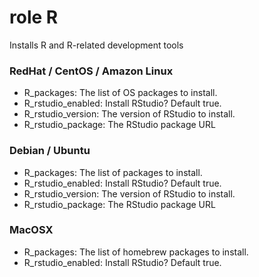 # role R

Installs R and R-related development tools

### RedHat / CentOS / Amazon Linux

* R_packages: The list of OS packages to install.
* R_rstudio_enabled: Install RStudio?  Default true.
* R_rstudio_version: The version of RStudio to install.
* R_rstudio_package: The RStudio package URL

### Debian / Ubuntu

* R_packages: The list of packages to install.
* R_rstudio_enabled: Install RStudio?  Default true.
* R_rstudio_version: The version of RStudio to install.
* R_rstudio_package: The RStudio package URL

### MacOSX

* R_packages: The list of homebrew packages to install.
* R_rstudio_enabled: Install RStudio? Default true.
